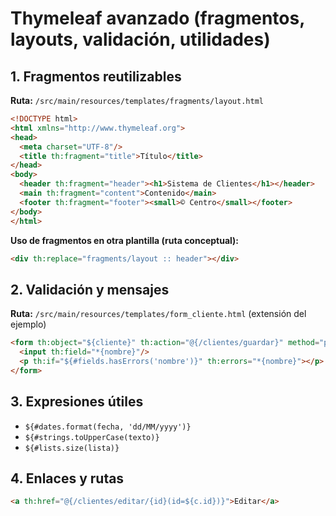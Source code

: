 # Thymeleaf avanzado (fragmentos, layouts, validación, utilidades)

## 1. Fragmentos reutilizables
**Ruta:** `/src/main/resources/templates/fragments/layout.html`
```html
<!DOCTYPE html>
<html xmlns="http://www.thymeleaf.org">
<head>
  <meta charset="UTF-8"/>
  <title th:fragment="title">Título</title>
</head>
<body>
  <header th:fragment="header"><h1>Sistema de Clientes</h1></header>
  <main th:fragment="content">Contenido</main>
  <footer th:fragment="footer"><small>© Centro</small></footer>
</body>
</html>
```

**Uso de fragmentos en otra plantilla (ruta conceptual):**
```html
<div th:replace="fragments/layout :: header"></div>
```

## 2. Validación y mensajes
**Ruta:** `/src/main/resources/templates/form_cliente.html` (extensión del ejemplo)
```html
<form th:object="${cliente}" th:action="@{/clientes/guardar}" method="post">
  <input th:field="*{nombre}"/>
  <p th:if="${#fields.hasErrors('nombre')}" th:errors="*{nombre}"></p>
</form>
```

## 3. Expresiones útiles
- `${#dates.format(fecha, 'dd/MM/yyyy')}`
- `${#strings.toUpperCase(texto)}`
- `${#lists.size(lista)}`

## 4. Enlaces y rutas
```html
<a th:href="@{/clientes/editar/{id}(id=${c.id})}">Editar</a>
```
